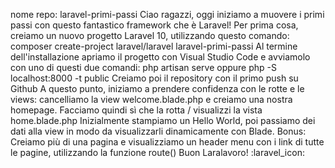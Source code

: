 nome repo: laravel-primi-passi
Ciao ragazzi,
oggi iniziamo a muovere i primi passi con questo fantastico framework che è Laravel!
Per prima cosa, creiamo un nuovo progetto Laravel 10, utilizzando questo comando:
composer create-project laravel/laravel laravel-primi-passi
Al termine dell'installazione apriamo il progetto con Visual Studio Code e avviamolo con uno di questi due comandi:
php artisan serve oppure php -S localhost:8000 -t public
Creiamo poi il repository con il primo push su Github
A questo punto, iniziamo a prendere confidenza con le rotte e le views:
 cancelliamo la view welcome.blade.php e creiamo una nostra homepage.
Facciamo quindi sì che la rotta / visualizzi la vista home.blade.php
Inizialmente stampiamo un Hello World, poi passiamo dei dati alla view in modo da visualizzarli dinamicamente con Blade.
Bonus:
Creiamo più di una pagina e visualizziamo un header menu con i link di tutte le pagine, utilizzando la funzione route()
Buon Laralavoro! :laravel_icon: